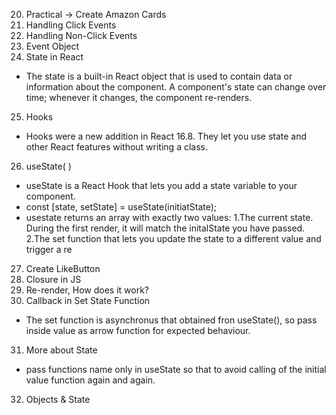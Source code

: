 20. Practical → Create Amazon Cards
21. Handling Click Events
22. Handling Non-Click Events
23. Event Object
24. State in React
- The state is a built-in React object that is used to contain data or information about the component. A component's state can change over time; whenever it changes, the component re-renders.

25. Hooks
- Hooks were a new addition in React 16.8. They let you use state and other React features without writing a class.

26. useState( )
- useState is a React Hook that lets you add a state variable to your component.
- const [state, setState] = useState(initiatState);
- usestate returns an array with exactly two values:
  1.The current state. During the first render, it will match the initalState you have passed.
  2.The set function that lets you update the state to a different value and trigger a re
  
27. Create LikeButton
28. Closure in JS
29. Re-render, How does it work?
30. Callback in Set State Function
- The set function is asynchronus that obtained fron useState(), so pass inside value as arrow function for expected behaviour.
31. More about State
- pass functions name only in useState so that to avoid calling of the initial value function again and again.
32. Objects & State



